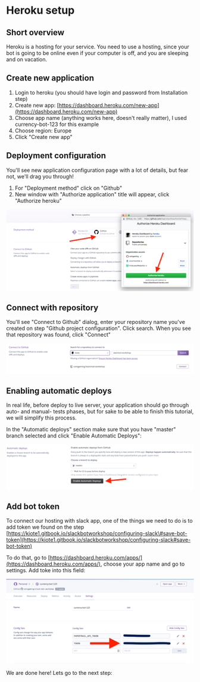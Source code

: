 # Heroku setup

## Short overview

Heroku is a hosting for your service. You need to use a hosting, since your bot is going to be online even if your computer is off, and you are sleeping and on vacation.

## Create new application

1. Login to heroku \(you should have login and password from Installation step\)
2. Create new app: [https://dashboard.heroku.com/new-app](https://dashboard.heroku.com/new-app)
3. Choose app name \(anything works here, doesn't really matter\), I used currency-bot-123 for this example 
4. Choose region: Europe
5. Click "Create new app"

## Deployment configuration

You'll see new application configuration page with a lot of details, but fear not, we'll drag you through!

1. For "Deployment method" click on "Github"
2. New window with "Authorize application" title will appear, click "Authorize heroku"

![](.gitbook/assets/screenshot-2019-03-22-at-12.03.06.png)

## Connect with repository

You'll see "Connect to Github" dialog, enter your repository name you've created on step "Github project configuration". Click search. When you see that repository was found, click "Connect"

![](.gitbook/assets/screenshot-2019-03-22-at-12.10.31.png)

## Enabling automatic deploys

In real life, before deploy to live server, your application should go through auto- and manual- tests phases, but for sake to be able to finish this tutorial, we will simplify this process.

In the "Automatic deploys" section make sure that you have "master" branch selected and click "Enable Automatic Deploys":

![](.gitbook/assets/screenshot-2019-03-22-at-13.03.16.png)

## Add bot token

To connect our hosting with slack app, one of the things we need to do is to add token we found on the step [https://kiote1.gitbook.io/slackbotworkshop/configuring-slack\#save-bot-token](https://kiote1.gitbook.io/slackbotworkshop/configuring-slack#save-bot-token) 

To do that, go to [https://dashboard.heroku.com/apps/](https://dashboard.heroku.com/apps/), choose your app name and go to settings. Add toke into this field:

![](.gitbook/assets/screenshot-2019-03-28-11.02.52.png)

We are done here! Lets go to the next step:

